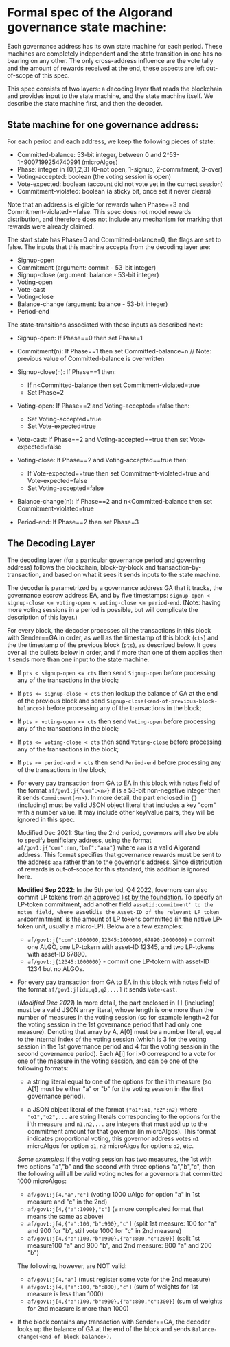 # Formal spec of the Algorand governance state machine:

Each governance address has its own state machine for each period. These machines are completely independent and the state transition in one has no bearing on any other. The only cross-address influence are the vote tally and the amount of rewards received at the end, these aspects are left out-of-scope of this spec.

This spec consists of two layers: a decoding layer that reads the blockchain and provides input to the state machine, and the state machine itself. We describe the state machine first, and then the decoder.

## State machine for one governance address:

For each period and each address, we keep the following pieces of state:

+ Committed-balance: 53-bit integer, between 0 and 2^53-1=9007199254740991 (microAlgos)
+ Phase: integer in {0,1,2,3}  (0-not open, 1-signup, 2-commitment, 3-over)
+ Voting-accepted: boolean     (the voting session is open)
+ Vote-expected: boolean       (account did not vote yet in the currect session)
+ Commitment-violated: boolean (a sticky bit, once set it never clears)

Note that an address is eligible for rewards when Phase==3 and Commitment-violated==false. This spec does not model rewards distribution, and therefore does not include any mechanism for marking that rewards were already claimed.

The start state has Phase=0 and Committed-balance=0, the flags are set to false. The inputs that this machine accepts from the decoding layer are:

+ Signup-open
+ Commitment   (argument: commit - 53-bit integer)
+ Signup-close (argument: balance - 53-bit integer)
+ Voting-open
+ Vote-cast
+ Voting-close
+ Balance-change (argument: balance - 53-bit integer)
+ Period-end

The state-transitions associated with these inputs as described next:

* Signup-open: If Phase==0 then set Phase=1

* Commitment(n): If Phase==1 then set Committed-balance=n
  // Note: previous value of Committed-balance is overwritten

* Signup-close(n): If Phase==1 then:
  - If n<Committed-balance then set Commitment-violated=true
  - Set Phase=2

* Voting-open: If Phase==2 and Voting-accepted==false then:
  - Set Voting-accepted=true
  - Set Vote-expected=true

* Vote-cast: If Phase==2 and Voting-accepted==true then set Vote-expected=false

* Voting-close: If Phase==2 and Voting-accepted==true then:
  - If Vote-expected==true then set Commitment-violated=true and Vote-expected=false
  - Set Voting-accepted=false

* Balance-change(n):
  If Phase==2 and n<Committed-balance then set Commitment-violated=true

* Period-end: If Phase==2 then set Phase=3

## The Decoding Layer

The decoding layer (for a particular governance period and governing address) follows the blockchain, block-by-block and transaction-by-transaction, and based on what it sees it sends inputs to the state machine.

The decoder is parametrized by a governance address GA that it tracks, the governance escrow address EA, and by five timestamps: `signup-open < signup-close <= voting-open < voting-close <= period-end`. (Note: having more voting sessions in a period is possible, but will complicate the description of this layer.)

For every block, the decoder processes all the transactions in this block with Sender==GA in order, as well as the timestamp of this block (`cts`) and the the timestamp of the previous block (`pts`), as described below. It goes over all the bullets below in order, and if more than one of them applies then it sends more than one input to the state machine.

+ If `pts < signup-open <= cts` then send `Signup-open` before processing any of the transactions in the block;

+ If `pts <= signup-close < cts` then lookup the balance of GA at the end of the previous block and send `Signup-close(<end-of-previous-block-balance>)` before processing any of the transactions in the block;

+ If `pts < voting-open <= cts` then send `Voting-open` before processing any of the transactions in the block;

+ If `pts <= voting-close < cts` then send `Voting-close` before processing any of the transactions in the block;

+ If `pts <= period-end < cts` then send `Period-end` before processing any of the transactions in the block;

+ For every pay transaction from GA to EA in this block with notes field of the format `af/gov1:j{"com":<n>}` if <n> is a 53-bit non-negative integer then it sends `Commitment(<n>)`. In more detail, the part enclosed in `{}` (including) must be valid JSON object literal that includes a key "com" with a number value. It may include other key/value pairs, they will be ignored in this spec.

  Modified Dec 2021: Starting the 2nd period, governors will also be able to specify benificiary address, using the format `af/gov1:j{"com":nnn,"bnf":"aaa"}` where `aaa` is a valid Algorand address. This format specifies that governance rewards must be sent to the address `aaa` rather than to the governor's address. Since distribution of rewards is out-of-scope for this standard, this addition is ignored here.
  
  **Modified Sep 2022**: In the 5th period, Q4 2022, fovernors can also commit LP tokens from [an approved list by the foundation](https://drive.google.com/file/d/1ePtkmWgHBd_51QUTAOYp0s-bX3Z-GXDc/view?usp=sharing). To specify an LP-token commitment, add another field `assetid:commitment' to the notes field, where `assetid` is the Asset-ID of the relevant LP token and `commitment` is the amount of LP tokens committed (in the native LP-token unit, usually a micro-LP). Below are a few examples:
  
  - `af/gov1:j{"com":1000000,12345:1000000,67890:2000000}` - commit one ALGO, one LP-tokern with asset-ID 12345, and two LP-tokens with asset-ID 67890.
  - `af/gov1:j{12345:1000000}` - commit one LP-tokern with asset-ID 1234 but no ALGOs.

+ For every pay transaction from GA to EA in this block with notes field of the format `af/gov1:j[idx,q1,q2,...]` it sends `Vote-cast`.

  (*Modified Dec 2021*) In more detail, the part enclosed in `[]` (including) must be a valid JSON array literal, whose length is one more than the number of measures in the voting session (so for example length=2 for the voting session in the 1st governance period that had only one measure). Denoting that array by A, A[0] must be a number literal, equal to the internal index of the voting session (which is 3 for the voting session in the 1st governance period and 4 for the voting session in the second governance period).
  Each A[i] for i>0 correspond to a vote for one of the measure in the voting session, and can be one of the following formats:
 
  - a string literal equal to one of the options for the i'th measure (so A[1] must be either "a" or "b" for the voting session in the first governance period).
  
  - a JSON object literal of the format `{"o1":n1,"o2":n2}` where `"o1","o2",...` are string literals corresponding to the options for the i'th measure and `n1,n2,...` are integers that must add up to the commitment amount for that governor (in microAlgos). This format indicates proportional voting, this governor address votes `n1` microAlgos for option `o1`, `n2` microAlgos for options `o2`, etc.
  
  *Some examples*: If the voting session has two measures, the 1st with two options "a","b" and the second with three options "a","b","c", then the following will all be valid voting notes for a governors that committed 1000 microAlgos:

  - `af/gov1:j[4,"a","c"]` (voting 1000 uAlgo for option "a" in 1st measure and "c" in the 2nd)
  - `af/gov1:j[4,{"a":1000},"c"]` (a more complicated format that means the same as above)
  - `af/gov1:j[4,{"a":100,"b":900},"c"]` (split 1st measure: 100 for "a" and 900 for "b", still vote 1000 for "c" in 2nd measure)
  - `af/gov1:j[4,{"a":100,"b":900},{"a":800,"c":200}]` (split 1st measure100 "a" and 900 "b", and 2nd measure: 800 "a" and 200 "b")

  The following, however, are NOT valid:

  - `af/gov1:j[4,"a"]` (must register some vote for the 2nd measure)
  - `af/gov1:j[4,{"a":100,"b":800},"c"]` (sum of weights for 1st measure is less than 1000)
  - `af/gov1:j[4,{"a":100,"b":900},{"a":800,"c":300}]` (sum of weights for 2nd measure is more than 1000)

+ If the block contains any transaction with Sender==GA, the decoder looks up the balance of GA at the end of the block and sends `Balance-change(<end-of-block-balance>)`.
